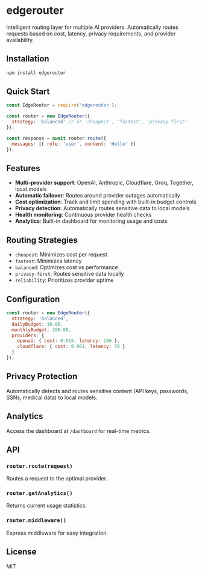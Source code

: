 # edgerouter

Intelligent routing layer for multiple AI providers. Automatically routes requests based on cost, latency, privacy requirements, and provider availability.

## Installation

```bash
npm install edgerouter
```

## Quick Start

```javascript
const EdgeRouter = require('edgerouter');

const router = new EdgeRouter({
  strategy: 'balanced' // or 'cheapest', 'fastest', 'privacy-first'
});

const response = await router.route({
  messages: [{ role: 'user', content: 'Hello' }]
});
```

## Features

- **Multi-provider support**: OpenAI, Anthropic, Cloudflare, Groq, Together, local models
- **Automatic failover**: Routes around provider outages automatically
- **Cost optimization**: Track and limit spending with built-in budget controls
- **Privacy detection**: Automatically routes sensitive data to local models
- **Health monitoring**: Continuous provider health checks
- **Analytics**: Built-in dashboard for monitoring usage and costs

## Routing Strategies

- `cheapest`: Minimizes cost per request
- `fastest`: Minimizes latency
- `balanced`: Optimizes cost vs performance
- `privacy-first`: Routes sensitive data locally
- `reliability`: Prioritizes provider uptime

## Configuration

```javascript
const router = new EdgeRouter({
  strategy: 'balanced',
  dailyBudget: 10.00,
  monthlyBudget: 200.00,
  providers: {
    openai: { cost: 0.015, latency: 200 },
    cloudflare: { cost: 0.001, latency: 50 }
  }
});
```

## Privacy Protection

Automatically detects and routes sensitive content (API keys, passwords, SSNs, medical data) to local models.

## Analytics

Access the dashboard at `/dashboard` for real-time metrics.

## API

### `router.route(request)`
Routes a request to the optimal provider.

### `router.getAnalytics()`
Returns current usage statistics.

### `router.middleware()`
Express middleware for easy integration.

## License

MIT